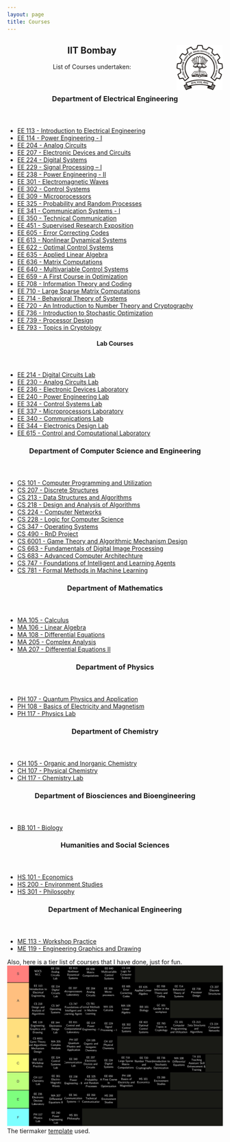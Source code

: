```yaml
---
layout: page
title: Courses
---
```

<div class="content">
  <header>
    <h2>IIT Bombay <a href="http://www.iitb.ac.in/"><img class="inversion" src="https://raw.githubusercontent.com/paramrathour/website-assets/main/iitb-logo.png" alt="IIT Bombay Logo" style="width:107.72px;height:105px;" align="right"/></a>
    </h2>
    <p>List of Courses undertaken:</p>
  </header>
</div>
<section>
    <div class="posts" id="small">
        <article>
            <header class="major">
                <h3>Department of Electrical Engineering</h3>
            </header>
                <ul>
                    <li><a href="http://www.iitb.ac.in/acadpublic/crsedetail.jsp?ccd=EE%20113">EE 113 - Introduction to Electrical Engineering</a></li>
                    <li><a href="http://www.iitb.ac.in/acadpublic/crsedetail.jsp?ccd=EE%20114">EE 114 - Power Engineering - I</a></li>
                    <li><a href="http://www.iitb.ac.in/acadpublic/crsedetail.jsp?ccd=EE%20204">EE 204 - Analog Circuits</a></li>
                    <li><a href="http://www.iitb.ac.in/acadpublic/crsedetail.jsp?ccd=EE%20207">EE 207 - Electronic Devices and Circuits</a></li>
                    <li><a href="http://www.iitb.ac.in/acadpublic/crsedetail.jsp?ccd=EE%20224">EE 224 - Digital Systems</a></li>
                    <li><a href="http://www.iitb.ac.in/acadpublic/crsedetail.jsp?ccd=EE%20229">EE 229 - Signal Processing – I</a></li>
                    <li><a href="http://www.iitb.ac.in/acadpublic/crsedetail.jsp?ccd=EE%20238">EE 238 - Power Engineering - II</a></li>
                    <li><a href="http://www.iitb.ac.in/acadpublic/crsedetail.jsp?ccd=EE%20301">EE 301 - Electromagnetic Waves</a></li>
                    <li><a href="http://www.iitb.ac.in/acadpublic/crsedetail.jsp?ccd=EE%20302">EE 302 - Control Systems</a></li>
                    <li><a href="http://www.iitb.ac.in/acadpublic/crsedetail.jsp?ccd=EE%20309">EE 309 - Microprocessors</a></li>
                    <li><a href="http://www.iitb.ac.in/acadpublic/crsedetail.jsp?ccd=EE%20325">EE 325 - Probability and Random Processes</a></li>
                    <li><a href="http://www.iitb.ac.in/acadpublic/crsedetail.jsp?ccd=EE%20341">EE 341 - Communication Systems - I</a></li>
                    <li><a href="http://www.iitb.ac.in/acadpublic/crsedetail.jsp?ccd=EE%20350">EE 350 - Technical Communication</a></li>
                    <li><a href="http://www.iitb.ac.in/acadpublic/crsedetail.jsp?ccd=EE%20451">EE 451  - Supervised Research Exposition </a></li>
                    <li><a href="http://www.iitb.ac.in/acadpublic/crsedetail.jsp?ccd=EE%20605">EE 605 - Error Correcting Codes</a></li>
                    <li><a href="http://www.iitb.ac.in/acadpublic/crsedetail.jsp?ccd=EE%20613">EE 613 - Nonlinear Dynamical Systems</a></li>
                    <li><a href="http://www.iitb.ac.in/acadpublic/crsedetail.jsp?ccd=EE%20622">EE 622 - Optimal Control Systems</a></li>
                    <li><a href="http://www.iitb.ac.in/acadpublic/crsedetail.jsp?ccd=EE%20635">EE 635 - Applied Linear Algebra </a></li>
                    <li><a href="http://www.iitb.ac.in/acadpublic/crsedetail.jsp?ccd=EE%20636">EE 636 - Matrix Computations</a></li>
                    <li><a href="http://www.iitb.ac.in/acadpublic/crsedetail.jsp?ccd=EE%20640">EE 640 - Multivariable Control Systems </a></li>
                    <li><a href="http://www.iitb.ac.in/acadpublic/crsedetail.jsp?ccd=EE%20659">EE 659 - A First Course in Optimization </a></li>
                    <li><a href="http://www.iitb.ac.in/acadpublic/crsedetail.jsp?ccd=EE%20708">EE 708 - Information Theory and Coding</a></li>
                    <li><a href="http://www.iitb.ac.in/acadpublic/crsedetail.jsp?ccd=EE%20710">EE 710 - Large Sparse Matrix Computations</a></li>
                    <li><a href="http://www.iitb.ac.in/acadpublic/crsedetail.jsp?ccd=EE%20714">EE 714 - Behavioral Theory of Systems</a></li>
                    <li><a href="http://www.iitb.ac.in/acadpublic/crsedetail.jsp?ccd=EE%20720">EE 720 - An Introduction to Number Theory and Cryptography</a></li>
                    <li><a href="http://www.iitb.ac.in/acadpublic/crsedetail.jsp?ccd=EE%20736">EE 736 - Introduction to Stochastic Optimization</a></li>
                    <li><a href="http://www.iitb.ac.in/acadpublic/crsedetail.jsp?ccd=EE%20739">EE 739 - Processor Design</a></li>
                    <li><a href="http://www.iitb.ac.in/acadpublic/crsedetail.jsp?ccd=EE%20793">EE 793 - Topics in Cryptology</a></li>
                </ul>
            <header class="major">
                <h4>Lab Courses</h4>
            </header>
                <ul>
                    <li><a href="http://www.iitb.ac.in/acadpublic/crsedetail.jsp?ccd=EE%20214">EE 214 - Digital Circuits Lab</a></li>
                    <li><a href="http://www.iitb.ac.in/acadpublic/crsedetail.jsp?ccd=EE%20230">EE 230 - Analog Circuits Lab</a></li>
                    <li><a href="http://www.iitb.ac.in/acadpublic/crsedetail.jsp?ccd=EE%20236">EE 236 - Electronic Devices Laboratory</a></li>
                    <li><a href="http://www.iitb.ac.in/acadpublic/crsedetail.jsp?ccd=EE%20240">EE 240 - Power Engineering Lab</a></li>
                    <li><a href="http://www.iitb.ac.in/acadpublic/crsedetail.jsp?ccd=EE%20324">EE 324 - Control Systems Lab</a></li>
                    <li><a href="http://www.iitb.ac.in/acadpublic/crsedetail.jsp?ccd=EE%20337">EE 337 - Microprocessors Laboratory</a></li>
                    <li><a href="http://www.iitb.ac.in/acadpublic/crsedetail.jsp?ccd=EE%20340">EE 340 - Communications Lab</a></li>
                    <li><a href="http://www.iitb.ac.in/acadpublic/crsedetail.jsp?ccd=EE%20344">EE 344 - Electronics Design Lab</a></li>
                    <li><a href="http://www.iitb.ac.in/acadpublic/crsedetail.jsp?ccd=EE%20615">EE 615 - Control and Computational Laboratory</a></li>
                </ul>
        </article>
        <article>
            <header class="major">
                <h3>Department of Computer Science and Engineering</h3>
            </header>
                <ul>
                    <li><a href="http://www.iitb.ac.in/acadpublic/crsedetail.jsp?ccd=CS%20101">CS 101 - Computer Programming and Utilization</a></li>
                    <li><a href="http://www.iitb.ac.in/acadpublic/crsedetail.jsp?ccd=CS%20207">CS 207 - Discrete Structures</a></li>
                    <li><a href="http://www.iitb.ac.in/acadpublic/crsedetail.jsp?ccd=CS%20213">CS 213 - Data Structures and Algorithms</a></li>
                    <li><a href="http://www.iitb.ac.in/acadpublic/crsedetail.jsp?ccd=CS%20218">CS 218 - Design and Analysis of Algorithms</a></li>
                    <li><a href="http://www.iitb.ac.in/acadpublic/crsedetail.jsp?ccd=CS%20224">CS 224 - Computer Networks</a></li>
                    <li><a href="http://www.iitb.ac.in/acadpublic/crsedetail.jsp?ccd=CS%20228">CS 228 - Logic for Computer Science</a></li>
                    <li><a href="http://www.iitb.ac.in/acadpublic/crsedetail.jsp?ccd=CS%20347">CS 347 - Operating Systems</a></li>
                    <li><a href="http://www.iitb.ac.in/acadpublic/crsedetail.jsp?ccd=CS%20490">CS 490  - RnD Project</a></li>
                    <li><a href="http://www.iitb.ac.in/acadpublic/crsedetail.jsp?ccd=CS%206001">CS 6001  - Game Theory and Algorithmic Mechanism Design</a></li>
                    <li><a href="http://www.iitb.ac.in/acadpublic/crsedetail.jsp?ccd=CS%20663">CS 663 - Fundamentals of Digital Image Processing</a></li>
                    <li><a href="http://www.iitb.ac.in/acadpublic/crsedetail.jsp?ccd=CS%20683">CS 683 - Advanced Computer Architechture</a></li>
                    <li><a href="http://www.iitb.ac.in/acadpublic/crsedetail.jsp?ccd=CS%20747">CS 747 - Foundations of Intelligent and Learning Agents</a></li>
                    <!-- <li><a href="http://www.iitb.ac.in/acadpublic/crsedetail.jsp?ccd=CS%20779">CS 779 - Extremal Combinatorics</a></li> -->
                    <li><a href="http://www.iitb.ac.in/acadpublic/crsedetail.jsp?ccd=CS%20781">CS 781 - Formal Methods in Machine Learning</a></li>
                </ul>
            <header class="major">
                <h3>Department of Mathematics</h3>
            </header>
                <ul>
                    <li><a href="http://www.iitb.ac.in/acadpublic/crsedetail.jsp?ccd=MA%20105">MA 105 - Calculus</a></li>
                    <li><a href="http://www.iitb.ac.in/acadpublic/crsedetail.jsp?ccd=MA%20106">MA 106 - Linear Algebra</a></li>
                    <li><a href="http://www.iitb.ac.in/acadpublic/crsedetail.jsp?ccd=MA%20108">MA 108 - Differential Equations</a></li>
                    <li><a href="http://www.iitb.ac.in/acadpublic/crsedetail.jsp?ccd=MA%20205">MA 205 - Complex Analysis</a></li>
                    <li><a href="http://www.iitb.ac.in/acadpublic/crsedetail.jsp?ccd=MA%20207">MA 207 - Differential Equations II</a></li>
                </ul>
            <header class="major">
                <h3>Department of Physics</h3>
            </header>
                <ul>
                    <li><a href="http://www.iitb.ac.in/acadpublic/crsedetail.jsp?ccd=PH%20107">PH 107 - Quantum Physics and Application</a></li>
                    <li><a href="http://www.iitb.ac.in/acadpublic/crsedetail.jsp?ccd=PH%20108">PH 108 - Basics of Electricity and Magnetism</a></li>
                    <li><a href="http://www.iitb.ac.in/acadpublic/crsedetail.jsp?ccd=PH%20117">PH 117 - Physics Lab</a></li>
                </ul>
            <header class="major">
                <h3>Department of Chemistry</h3>
            </header>
                <ul>
                    <li><a href="http://www.iitb.ac.in/acadpublic/crsedetail.jsp?ccd=CH%20105">CH 105 - Organic and Inorganic Chemistry</a></li>
                    <li><a href="http://www.iitb.ac.in/acadpublic/crsedetail.jsp?ccd=CH%20107">CH 107 - Physical Chemistry</a></li>
                    <li><a href="http://www.iitb.ac.in/acadpublic/crsedetail.jsp?ccd=CH%20117">CH 117 - Chemistry Lab</a></li>
                </ul>
            <header class="major">
                <h3>Department of Biosciences and Bioengineering</h3>
            </header>
            <ul>
                <li><a href="http://www.iitb.ac.in/acadpublic/crsedetail.jsp?ccd=BB%20101">BB 101 - Biology</a></li>
            </ul>
        </article>
        <article>
            <header class="major">
                <h3>Humanities and Social Sciences</h3>
            </header>
                <ul>
                    <li><a href="http://www.iitb.ac.in/acadpublic/crsedetail.jsp?ccd=HS%20101">HS 101 - Economics</a></li>
                    <li><a href="http://www.iitb.ac.in/acadpublic/crsedetail.jsp?ccd=HS%20200">HS 200 - Environment Studies</a></li>
                    <li><a href="http://www.iitb.ac.in/acadpublic/crsedetail.jsp?ccd=HS%20301">HS 301 - Philosophy</a></li>
                </ul>
        </article>
        <article>
            <header class="major">
                <h3>Department of Mechanical Engineering</h3>
            </header>
                <ul>
                    <li><a href="http://www.iitb.ac.in/acadpublic/crsedetail.jsp?ccd=ME%20113">ME 113 - Workshop Practice</a></li>
                    <li><a href="http://www.iitb.ac.in/acadpublic/crsedetail.jsp?ccd=ME%20119">ME 119 - Engineering Graphics and Drawing</a></li>
                </ul>    
        </article>
    </div>
</section>
<p>
Also, here is a tier list of courses that I have done, just for fun.
<span class="image main"><img src="https://raw.githubusercontent.com/paramrathour/website-assets/main/iitb-courses-tier-list.png" alt="Anime Tier List" /></span> 
The tiermaker <a href="https://tiermaker.com/create/iit-bombay-electrical-engineering-courses-1587667">template</a> used.

</p>
